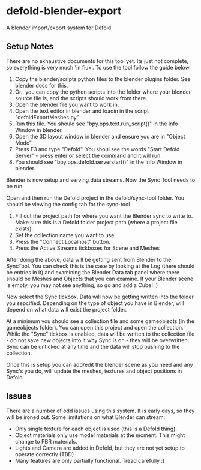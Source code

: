# defold-blender-export
A blender import/export system for Defold

## Setup Notes
There are no exhaustive documents for this tool yet. Its just not complete, so everything is very much 'in flux'.
To use the tool follow the guide below.

1. Copy the blender/scripts python files to the blender plugins folder. See blender docs for this. 
2. Or.. you can copy the python scripts into the folder where your blender source file is, and the scripts should work from there.
3. Open the blender file you want to work in.
4. Open the text editor in blender and loadin in the script "defoldExportMeshes.py"
5. Run this file. You should see "bpy.ops.text.run_script()" in the Info Window in blender.
6. Open the 3D layout window in blender and ensure you are in "Object Mode". 
7. Press F3 and type "Defold". You shoul see the words "Start Defold Server" - press enter or select the command and it will run. 
8. You should see "bpy.ops.defold.serverstart()" in the Info Window in blender.

Blender is now setup and serving data streams. 
Now the Sync Tool needs to be run. 

Open and then run the Defold project in the defold/sync-tool folder.
You should be viewing the config tab for the sync-tool
1. Fill out the project path for where you want the Blender sync to write to. Make sure this is a Defold folder project path (where a project file exists).
2. Set the collection name you want to use.
3. Press the "Connect Localhost" button. 
4. Press the Active Streams tickboxes for Scene and Meshes

After doing the above, data will be getting sent from Blender to the SyncTool. You can check this is the case by looking at the Log (there should be entries in it) and examining the Blender Data tab panel where there should be Meshes and Objects that you can examine. 
If your Blender scene is empty, you may not see anything, so go and add a Cube! :)

Now select the Sync tickbox. Data will now be getting written into the folder you sepcified. 
Depending on the type of object you have in Blender, will depend on what data will exist the project folder. 

At a minimum you should see a collection file and some gameobjects (in the gameobjects folder). You can open this project and open the collection. 
While the "Sync" tickbox is enabled, data will be written to the collection file - do not save new objects into it why Sync is on - they will be overwritten. 
Sync can be unticked at any time and the data will stop pushing to the collection.

Once this is setup you can add/edit the blender scene as you need and any Sync's you do, will update the meshes, textures and object positions in Defold.

## Issues
There are a number of odd issues using this system. It is early days, so they will be ironed out. 
Some limitations on what Blender can stream:
- Only single texture for each object is used (this is a Defold thing).
- Object materials only use model materials at the moment. This might change to PBR materials.
- Lights and Camera are added in Defold, but they are not yet setup to operate correctly (TBD)
- Many features are only partially functional. Tread carefully :)

